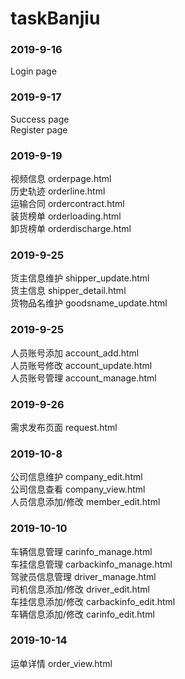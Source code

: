 # taskBanjiu

### 2019-9-16
  Login page
### 2019-9-17
  Success page<br/>
  Register page

### 2019-9-19
  视频信息 orderpage.html<br/>
  历史轨迹 orderline.html<br/>
  运输合同 ordercontract.html<br/>
  装货榜单 orderloading.html<br/>
  卸货榜单 orderdischarge.html<br/>
  
### 2019-9-25 
  货主信息维护 shipper_update.html<br/>
  货主信息 shipper_detail.html<br/>
  货物品名维护 goodsname_update.html<br/>

### 2019-9-25
  人员账号添加 account_add.html<br/>
  人员账号修改 account_update.html<br/>
  人员账号管理 account_manage.html<br/>

### 2019-9-26
  需求发布页面 request.html<br/>

### 2019-10-8
  公司信息维护 company_edit.html<br/>
  公司信息查看 company_view.html<br/>
  人员信息添加/修改 member_edit.html<br/>

### 2019-10-10
  车辆信息管理 carinfo_manage.html<br/>
  车挂信息管理 carbackinfo_manage.html<br/>
  驾驶员信息管理 driver_manage.html<br/>
  司机信息添加/修改 driver_edit.html<br/>
  车挂信息添加/修改 carbackinfo_edit.html<br/>
  车辆信息添加/修改 carinfo_edit.html<br/>

### 2019-10-14 
  运单详情 order_view.html